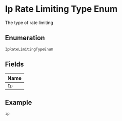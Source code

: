 
# Ip Rate Limiting Type Enum

The type of rate limiting

## Enumeration

`IpRateLimitingTypeEnum`

## Fields

| Name |
|  --- |
| `Ip` |

## Example

```
ip
```

